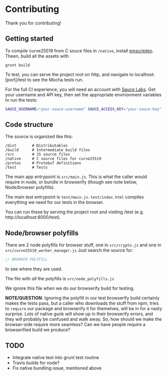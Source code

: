 # Contributing

Thank you for contributing!


## Getting started

To compile curve25519 from C souce files in `/native`, install
[emscripten](https://kripken.github.io/emscripten-site/docs/getting_started/downloads.html).
Theen, build all the assets with

```
grunt build
```

To test, you can serve the project root on http, 
and navigate to localhost:[port]/test to see the Mocha tests run.

For the full CI experience, you will need an account with 
[Sauce Labs](https://saucelabs.com).  Get your username and API key, 
then set the appropriate envirionment variables to run the tests:

```sh
SAUCE_USERNAME="your-sauce-username" SAUCE_ACCESS_KEY="your-sauce-key" grunt test
```

## Code structure

The source is organized like this:

```
/dist       # Distributables
/build      # Intermediate build files
/src        # JS source files
/native     # C source files for curve25519
/protos     # Protobuf definitions
/test       # Tests
```

The main app entrypoint is `src/main.js`. This is what the caller would require in node, or bundle in browserify (though see note below, Node/browser polyfills).

The main test entrypoint is `test/main.js`.
`test/index.html` compiles everything we need for our tests in the browser.

You can run these by serving the project root and visiting /test (e.g. http://localhost:8000/test).


## Node/browser polyfills

There are 2 node polyfills for browser stuff, one in `src/crypto.js` and one in `src/curve25519_worker_manager.js`
Just search the source for:

```js
// BROWSER POLYFILL
```

to see where they are used.

The file with *all* the polyfills is `src/node_polyfills.js`

We ignore this file when we do our browserify build for testing.

**NOTE/QUESTION**.
Ignoring the polyfill in our test browserify build certainly makes the tests pass, but a caller who downloads the stuff from npm, tries to `require` our package and browserify it for themelves, will be in for a nasty surprise. Lots of native gunk will show up in their browserify errors, and they will probably be confused and walk away. So, how should we make the browser-side require more seamless? Can we have people require a browserified build we produce?


## TODO
- Integrate native test into grunt test routine
- Travis builds for node?
- Fix native bundling issue, mentioned above
